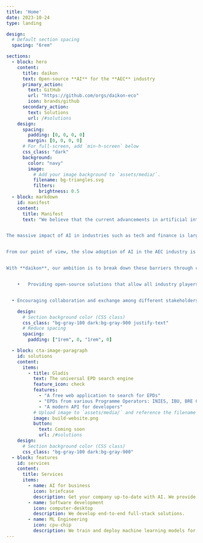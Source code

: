 ```yaml
---
title: 'Home'
date: 2023-10-24
type: landing

design:
  # Default section spacing
  spacing: "6rem"

sections:
  - block: hero
    content:
      title: daikon
      text: Open-source **AI** for the **AEC** industry
      primary_action:
        text: GitHub
        url: "https://github.com/orgs/daikon-eco"
        icon: brands/github
      secondary_action:
        text: Solutions
        url: /#solutions
    design:
      spacing:
        padding: [0, 0, 0, 0]
        margin: [0, 0, 0, 0]
      # For full-screen, add `min-h-screen` below
      css_class: "dark"
      background:
        color: "navy"
        image:
          # Add your image background to `assets/media/`.
          filename: bg-triangles.svg
          filters:
            brightness: 0.5
  - block: markdown
    id: manifest
    content:
      title: Manifest
      text: "We believe that the current advancements in artificial intelligence are mature enough to radically transform the architecture and construction sector.


The massive impact of AI in industries such as tech and finance is largely the result of collaboration between different players – sometimes competitors – around open-source projects and tools. Initiatives such as model hosting by [HuggingFace](https://huggingface.co), the creation of training datasets by [Together AI](https://www.together.ai/blog/redpajama-data-v2), and the development of AI models like [Llama](https://llama.meta.com) and [Mistral](https://mistral.ai) are prime examples of this.


From our point of view, the slow adoption of AI in the AEC industry is primarily due to the fragmentation between different actors – companies, engineering firms, and others – who are often reluctant to share their data and internal tools.


With **daikon**, our ambition is to break down these barriers through clear objectives:


	•	Providing open-source solutions that allow all industry players to benefit from modern AI tools.


  •	Encouraging collaboration and exchange among different stakeholders in the sector to develop projects that benefit the greater good."

    design:
      # Section background color (CSS class)
      css_class: "bg-gray-100 dark:bg-gray-900 justify-text"
      # Reduce spacing
      spacing:
        padding: ["1rem", 0, "1rem", 0]

  - block: cta-image-paragraph
    id: solutions
    content:
      items:
        - title: Gladis
          text: The universal EPD search engine
          feature_icon: check
          features:
            - "A free web application to search for EPDs"
            - "EPDs from various Programme Operators: INIES, IBU, BRE Global, etc."
            - "A modern API for developers"
          # Upload image to `assets/media/` and reference the filename here
          image: build-website.png
          button:
            text: Coming soon
            url: /#solutions
    design:
      # Section background color (CSS class)
      css_class: "bg-gray-100 dark:bg-gray-900"
  - block: features
    id: services
    content:
      title: Services
      items:
        - name: AI for business
          icon: briefcase
          description: Get your company up-to-date with AI. We provide brainstorming sessions, training, etc.
        - name: Software development
          icon: computer-desktop
          description: We develop end-to-end full-stack solutions.
        - name: ML Engineering
          icon: cpu-chip
          description: We train and deploy machine learning models for all type of data and use-cases.
---
```

